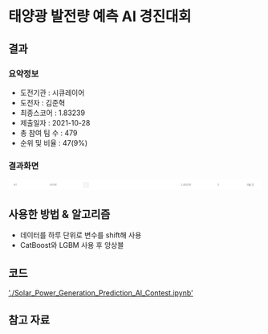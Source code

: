 # 태양광 발전량 예측 AI 경진대회

## 결과

### 요약정보

- 도전기관 : 시큐레이어
- 도전자 : 김준혁
- 최종스코어 : 1.83239 
- 제출일자 : 2021-10-28
- 총 참여 팀 수 : 479
- 순위 및 비율 : 47(9%)

### 결과화면
![solar_leaderboard](./img/solar_leaderboard.PNG)


## 사용한 방법 & 알고리즘

- 데이터를 하루 단위로 변수를 shift해 사용
- CatBoost와 LGBM 사용 후 앙상블

## 코드
['./Solar_Power_Generation_Prediction_AI_Contest.ipynb'](./Solar_Power_Generation_Prediction_AI_Contest.ipynb)


## 참고 자료
